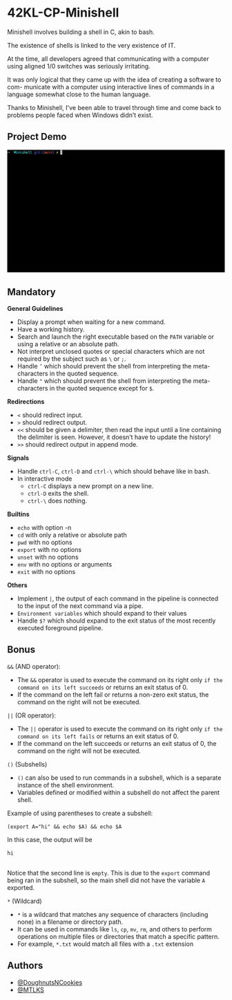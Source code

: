# 42KL-CP-Minishell
Minishell involves building a shell in C, akin to bash.

The existence of shells is linked to the very existence of IT.

At the time, all developers agreed that communicating with a computer using aligned 1/0 switches was seriously irritating.

It was only logical that they came up with the idea of creating a software to com- municate with a computer using interactive lines of commands in a language somewhat close to the human language.

Thanks to Minishell, I've been able to travel through time and come back to problems people faced when Windows didn’t exist.


## Project Demo
![Project Demo](https://github.com/DoughnutsNCookies/42KL-CP-Minishell/blob/main/readmeAssets/Minishell-gif.gif)


## Mandatory
**General Guidelines**
- Display a prompt when waiting for a new command.
- Have a working history.
- Search and launch the right executable based on the `PATH` variable or using a relative or an absolute path.
- Not interpret unclosed quotes or special characters which are not required by the subject such as `\` or `;`.
- Handle `’` which should prevent the shell from interpreting the meta-characters in the quoted sequence.
- Handle `"` which should prevent the shell from interpreting the meta-characters in the quoted sequence except for `$`.

**Redirections**
- `<` should redirect input.
- `>` should redirect output.
- `<<` should be given a delimiter, then read the input until a line containing the delimiter is seen. However, it doesn’t have to update the history!
- `>>` should redirect output in append mode.

**Signals**
- Handle `ctrl-C`, `ctrl-D` and `ctrl-\` which should behave like in bash.
- In interactive mode
    - `ctrl-C` displays a new prompt on a new line.
    - `ctrl-D` exits the shell.
    - `ctrl-\` does nothing.

**Builtins**
- `echo` with option -n
- `cd` with only a relative or absolute path
- `pwd` with no options
- `export` with no options
- `unset` with no options
- `env` with no options or arguments
- `exit` with no options


**Others**
- Implement `|`, the output of each command in the pipeline is connected to the input of the next command via a pipe.
- `Environment variables` which should expand to their values
- Handle `$?` which should expand to the exit status of the most recently executed foreground pipeline.


## Bonus
`&&` (AND operator):
- The `&&` operator is used to execute the command on its right only `if the command on its left succeeds` or returns an exit status of 0.
- If the command on the left fail or returns a non-zero exit status, the command on the right will not be executed.

`||` (OR operator):
- The `||` operator is used to execute the command on its right only `if the command on its left fails` or returns an exit status of 0.
- If the command on the left succeeds or returns an exit status of 0, the command on the right will not be executed.

`()` (Subshells)
- `()` can also be used to run commands in a subshell, which is a separate instance of the shell environment.
- Variables defined or modified within a subshell do not affect the parent shell.

Example of using parentheses to create a subshell:
```
(export A="hi" && echo $A) && echo $A
```

In this case, the output will be
```
hi


```
Notice that the second line is `empty`. This is due to the `export` command being ran in the subshell, so the main shell did not have the variable `A` exported.

`*` (Wildcard)
- `*` is a wildcard that matches any sequence of characters (including none) in a filename or directory path.
- It can be used in commands like `ls`, `cp`, `mv`, `rm`, and others to perform operations on multiple files or directories that match a specific pattern.
- For example, `*.txt` would match all files with a `.txt` extension


## Authors
- [@DoughnutsNCookies](https://www.github.com/DoughnutsNCookies)
- [@MTLKS](https://www.github.com/MTLKS)

